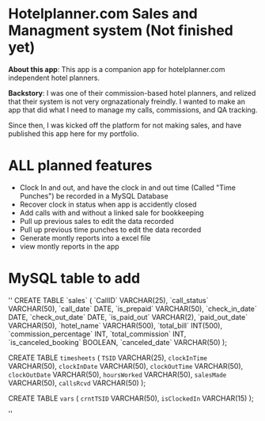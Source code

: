 <h1>Hotelplanner.com Sales and Managment system (Not finished yet)</h1>

<p><b>About this app</b>: This app is a companion app for hotelplanner.com independent hotel planners.</p>


<p><b>Backstory</b>: I was one of their commission-based hotel planners, and relized that their system is not very orgnazationaly freindly. I wanted to make an app that did what I need to manage my calls, commissions, and QA tracking.</p>
</p> Since then, I was kicked off the platform for not making sales, and have published this app here for my portfolio.</p>


<h1>ALL planned features</h1>
<ul>
<li>Clock In and out, and have the clock in and out time (Called "Time Punches") be recorded in a MySQL Database</li>
<li>Recover clock in status when app is accidently closed</li>
<li>Add calls with and without a linked sale for bookkeeping</li>
<li>Pull up previous sales to edit the data recorded</li>
<li>Pull up previous time punches to edit the data recorded</li>
<li>Generate montly reports into a excel file</li>
<li>view montly reports in the app</li>
</ul>

<h1>MySQL table to add</h1>
''
CREATE TABLE `sales` (
	`CallID` VARCHAR(25),
	`call_status` VARCHAR(50),
	`call_date` DATE,
	`is_prepaid` VARCHAR(50),
	`check_in_date` DATE,
	`check_out_date` DATE,
	`is_paid_out` VARCHAR(2),
	`paid_out_date` VARCHAR(50),
	`hotel_name` VARCHAR(500),
	`total_bill` INT(500),
	`commission_percentage` INT,
	`total_commission` INT,
	`is_canceled_booking` BOOLEAN,
	`canceled_date` VARCHAR(50)
);



CREATE TABLE `timesheets` (
	`TSID` VARCHAR(25),
	`clockInTime` VARCHAR(50),
	`clockInDate` VARCHAR(50),
	`clockOutTime` VARCHAR(50),
	`clockOutDate` VARCHAR(50),
	`hoursWorked` VARCHAR(50),
	`salesMade` VARCHAR(50),
	`callsRcvd` VARCHAR(50)
);



CREATE TABLE `vars` (
	`crntTSID` VARCHAR(50),
	`isClockedIn` VARCHAR(15)
);

''
